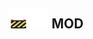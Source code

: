 ## <img src="../../.gitbook/assets/unknown.png" width="32" height="32" /><img src="../../.gitbook/assets/base.png" width="32" height="32" /> MOD

